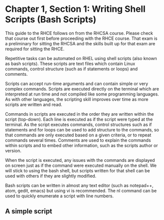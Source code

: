 # Chapter 1, Section 1: Writing Shell Scripts (Bash Scripts)

This guide to the RHCE follows on from the RHCSA course. Please check that course out first before proceeding with the RHCE course. That exam is a preliminary for sitting the RHCSA and the skills built up for that exam are required for sitting the RHCE.

Repetitive tasks can be automated on RHEL using shell scripts (also known as bash scripts). These scripts are text files which contain Linux commands, control structure (such as if statements or loops) and comments.

Scripts can accept run-time arguments and can contain simple or very complex commands. Scripts are executed directly on the terminal which are interpreted at run time and not compiled like some programming languages. As with other languages, the scripting skill improves over time as more scripts are written and read.

Commands in scripts are executed in the order they are written within the script (top-down). Each line is executed as if the script were typed at the terminal. As the script executes commands, control structures such as if statements and for loops can be used to add structure to the commands, so that commands are only executed based on a given criteria, or to repeat commands several times. Comments are used to explain the commands within scripts and to embed other information, such as the scripts author or version.

When the script is executed, any issues with the commands are displayed on screen just as if the command were executed manually on the shell. We will stick to using the bash shell, but scripts written for that shell can be used with others if they are slightly modified.

Bash scripts can be written in almost any text editor (such as notepad++, atom, gedit, emacs) but using vi is recommended. The nl command can be used to quickly enumerate a script with line numbers.

## A simple script
